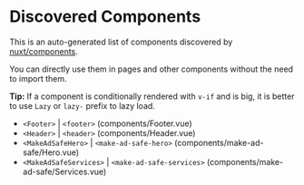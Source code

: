# Discovered Components

This is an auto-generated list of components discovered by [nuxt/components](https://github.com/nuxt/components).

You can directly use them in pages and other components without the need to import them.

**Tip:** If a component is conditionally rendered with `v-if` and is big, it is better to use `Lazy` or `lazy-` prefix to lazy load.

- `<Footer>` | `<footer>` (components/Footer.vue)
- `<Header>` | `<header>` (components/Header.vue)
- `<MakeAdSafeHero>` | `<make-ad-safe-hero>` (components/make-ad-safe/Hero.vue)
- `<MakeAdSafeServices>` | `<make-ad-safe-services>` (components/make-ad-safe/Services.vue)
